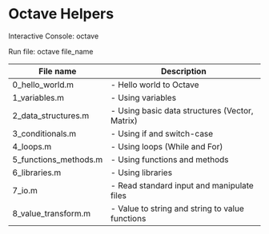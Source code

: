 # Octave Helpers

Interactive Console:
octave


Run file:
octave file_name

| File name        		| Description 												   |
| --------------------- |------------------------------------------------------------- |
| 0_hello_world.m 		| - Hello world to Octave |
| 1_variables.m 		| - Using variables |
| 2_data_structures.m	| - Using basic data structures (Vector, Matrix) |
| 3_conditionals.m		| - Using if and switch-case |
| 4_loops.m				| - Using loops (While and For) |
| 5_functions_methods.m | - Using functions and methods |
| 6_libraries.m			| - Using libraries |
| 7_io.m 				| - Read standard input and manipulate files |
| 8_value_transform.m	| - Value to string and string to value functions |